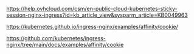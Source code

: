 https://help.ovhcloud.com/csm/en-public-cloud-kubernetes-sticky-session-nginx-ingress?id=kb_article_view&sysparm_article=KB0049963

https://kubernetes.github.io/ingress-nginx/examples/affinity/cookie/

https://github.com/kubernetes/ingress-nginx/tree/main/docs/examples/affinity/cookie